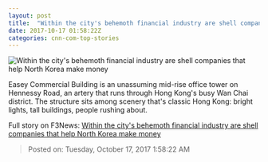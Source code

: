 ```yaml
---
layout: post
title:  "Within the city's behemoth financial industry are shell companies that help North Korea make money"
date: 2017-10-17 01:58:22Z
categories: cnn-com-top-stories
---
```


![Within the city's behemoth financial industry are shell companies that help North Korea make money](http://cdn.cnn.com/cnnnext/dam/assets/171013125816-north-korea-hong-kong-money-super-tease.jpg)

Easey Commercial Building is an unassuming mid-rise office tower on Hennessy Road, an artery that runs through Hong Kong's busy Wan Chai district. The structure sits among scenery that's classic Hong Kong: bright lights, tall buildings, people rushing about.


Full story on F3News: [Within the city's behemoth financial industry are shell companies that help North Korea make money](http://www.f3nws.com/n/NWsEcC)

> Posted on: Tuesday, October 17, 2017 1:58:22 AM
